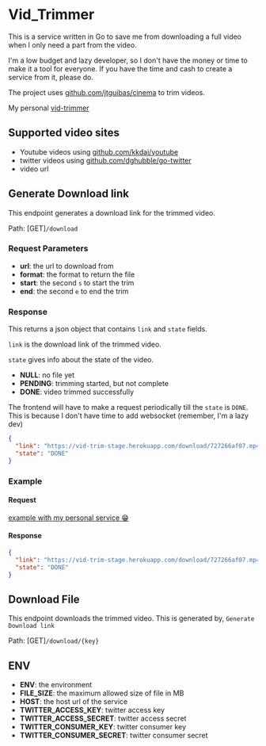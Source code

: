 # Vid_Trimmer

This is a service written in Go to save me from downloading a full video when I only need a part from the video.

I'm a low budget and lazy developer, so I don't have the money or time to make it a tool for everyone. If you have the 
time and cash to create a service from it, please do.

The project uses [github.com/jtguibas/cinema](https://github.com/jtguibas/cinema) to trim videos.

My personal [vid-trimmer](https://vid-trim-stage.herokuapp.com)

## Supported video sites
- Youtube videos using [github.com/kkdai/youtube](https://github.com/kkdai/youtube)
- twitter videos using [github.com/dghubble/go-twitter](https://github.com/dghubble/go-twitter)
- video url 


## Generate Download link

This endpoint generates a download link for the trimmed video.

Path: [GET]`/download`

### Request Parameters 
- **url**: the url to download from
- **format**: the format to return the file
- **start**: the second `s` to start the trim
- **end**: the second `e` to end the trim

### Response

This returns a json object that contains `link` and `state` fields.
 
`link` is the download link of the trimmed video.

`state` gives info about the state of the video.

- **NULL**: no file yet
- **PENDING**: trimming started, but not complete
- **DONE**: video trimmed successfully

The frontend will have to make a request periodically till the `state` is `DONE`. This is because I don't have time to add 
websocket (remember, I'm a lazy dev)


```json
{
  "link": "https://vid-trim-stage.herokuapp.com/download/727266af07.mp4",
  "state": "DONE"
}
```

### Example 

#### Request
[example with my personal service 😁](https://vid-trim-stage.herokuapp.com/download?start=0&end=21&format=mp4&url=https://www.youtube.com/watch?v=59AYXzCa-Cs)

#### Response
```json
{
  "link": "https://vid-trim-stage.herokuapp.com/download/727266af07.mp4",
  "state": "DONE"
}
```

## Download File

This endpoint downloads the trimmed video. This is generated by, `Generate Download link`

Path: [GET]`/download/{key}`


## ENV

- **ENV**: the environment
- **FILE_SIZE**: the maximum allowed size of file in MB
- **HOST**: the host url of the service
- **TWITTER_ACCESS_KEY**: twitter access key
- **TWITTER_ACCESS_SECRET**: twitter access secret
- **TWITTER_CONSUMER_KEY**: twitter consumer key
- **TWITTER_CONSUMER_SECRET**: twitter consumer secret

